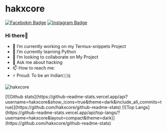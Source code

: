 
# hakxcore
  [![Facebokm Badge](https://img.shields.io/badge/-hakxcore-blue?style=flat&logo=Facebook&logoColor=white&link=https://www.facebook.com/hakxcore/)](https://www.facebook.com/hakxcore) [![Instagram Badge](https://img.shields.io/badge/-hakxcore-f01397?style=flat&logo=Instagram&logoColor=white&link=https://www.instagram.com/the_intellectual_kiddy/)](https://www.instagram.com/the_intellectual_kiddy/)
### Hi there👋
- 🔭 I’m currently working on my Termux-snippets Project
- 🌱 I’m currently learning Python
- 👯 I’m looking to collaborate on My Project
- 💬 Ask me about hacking
- 📫 How to reach me:
- ⚡ Proud: To be an Indian🇮🇳 
<p align=left> <img src=https://komarev.com/ghpvc/?username=hakxcore alt=hakxcore /> </p>
[![Github stats](https://github-readme-stats.vercel.app/api?username=hakxcore&show_icons=true&theme=dark&include_all_commits=true)](https://github.com/hakxcore/github-readme-stats)
[![Top Langs](https://github-readme-stats.vercel.app/api/top-langs/?username=hakxcore&layout=compact&theme=dark)](https://github.com/hakxcore/github-readme-stats)
